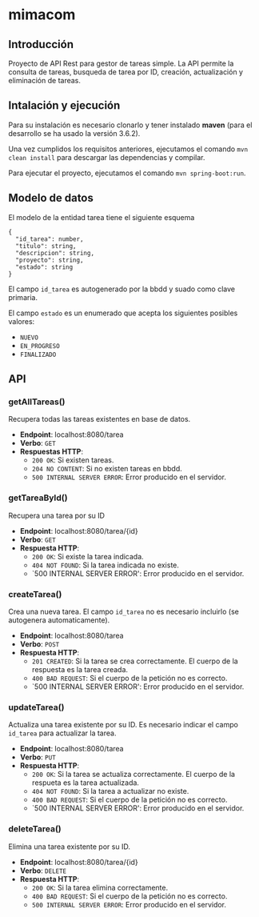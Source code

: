 # mimacom

## Introducción

Proyecto de API Rest para gestor de tareas simple. La API permite la consulta de tareas, busqueda de tarea por ID, creación, actualización y eliminación de tareas.

## Intalación y ejecución

Para su instalación es necesario clonarlo y tener instalado **maven** (para el desarrollo se ha usado la versión 3.6.2).

Una vez cumplidos los requisitos anteriores, ejecutamos el comando `mvn clean install` para descargar las dependencias y compilar.

Para ejecutar el proyecto, ejecutamos el comando `mvn spring-boot:run`.

## Modelo de datos

El modelo de la entidad tarea tiene el siguiente esquema

```
{
  "id_tarea": number,
  "titulo": string,
  "descripcion": string,
  "proyecto": string,
  "estado": string
}
```
El campo `id_tarea` es autogenerado por la bbdd y suado como clave primaria.

El campo `estado` es un enumerado que acepta los siguientes posibles valores:
  * `NUEVO`
  * `EN_PROGRESO`
  * `FINALIZADO`

## API

### getAllTareas()

Recupera todas las tareas existentes en base de datos.

* **Endpoint**: localhost:8080/tarea
* **Verbo**: `GET`
* **Respuestas HTTP**:
  * `200 OK`: Si existen tareas.
  * `204 NO CONTENT`: Si no existen tareas en bbdd.
  * `500 INTERNAL SERVER ERROR`: Error producido en el servidor.

### getTareaById()

Recupera una tarea por su ID

* **Endpoint**: localhost:8080/tarea/{id}
* **Verbo**: `GET`
* **Respuesta HTTP**:
  * `200 OK`: Si existe la tarea indicada.
  * `404 NOT FOUND`: Si la tarea indicada no existe.
  * `500 INTERNAL SERVER ERROR': Error producido en el servidor.

### createTarea()

Crea una nueva tarea. El campo `id_tarea` no es necesario incluirlo (se autogenera automaticamente).

* **Endpoint**: localhost:8080/tarea
* **Verbo**: `POST`
* **Respuesta HTTP**:
  * `201 CREATED`: Si la tarea se crea correctamente. El cuerpo de la respuesta es la tarea creada.
  * `400 BAD REQUEST`: Si el cuerpo de la petición no es correcto.
  * `500 INTERNAL SERVER ERROR': Error producido en el servidor.

### updateTarea()

Actualiza una tarea existente por su ID. Es necesario indicar el campo `id_tarea` para actualizar la tarea.

* **Endpoint**: localhost:8080/tarea
* **Verbo**: `PUT`
* **Respuesta HTTP**:
  * `200 OK`: Si la tarea se actualiza correctamente. El cuerpo de la respueta es la tarea actualizada.
  * `404 NOT FOUND`: Si la tarea a actualizar no existe.
  * `400 BAD REQUEST`: Si el cuerpo de la petición no es correcto.
  * `500 INTERNAL SERVER ERROR': Error producido en el servidor.

### deleteTarea()

Elimina una tarea existente por su ID. 

* **Endpoint**: localhost:8080/tarea/{id}
* **Verbo**: `DELETE`
* **Respuesta HTTP**:
  * `200 OK`: Si la tarea elimina correctamente.
  * `400 BAD REQUEST`: Si el cuerpo de la petición no es correcto.
  * `500 INTERNAL SERVER ERROR`: Error producido en el servidor.



